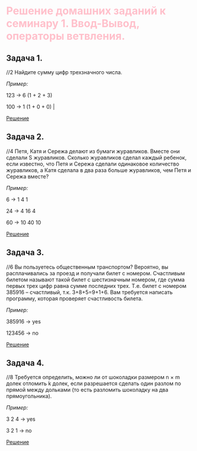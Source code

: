 #

# <span style="color:pink">__Решение домашних заданий к семинару 1. Ввод-Вывод, операторы ветвления.__</span>

## **Задача 1.**

//2 Найдите сумму цифр трехзначного числа.

*Пример:*

123 -> 6 (1 + 2 + 3)

100 -> 1 (1 + 0 + 0) |

[Решение](https://github.com/bubaleh1337/python_course.GB/blob/main/seminars/sem1/hw/task1/main.py)

## **Задача 2.**

//4 Петя, Катя и Сережа делают из бумаги журавликов. Вместе они сделали S журавликов. Сколько журавликов сделал каждый ребенок, если известно, что Петя и Сережа сделали одинаковое количество журавликов, а Катя сделала в два раза больше журавликов, чем Петя и Сережа вместе?

*Пример:*

6 -> 1  4  1

24 -> 4  16  4

60 -> 10  40  10

[Решение](https://github.com/bubaleh1337/python_course.GB/blob/main/seminars/sem1/hw/task2/main.py)

## **Задача 3.**

//6 Вы пользуетесь общественным транспортом? Вероятно, вы расплачивались за проезд и получали билет с номером. Счастливым билетом называют такой билет с шестизначным номером, где сумма первых трех цифр равна сумме последних трех. Т.е. билет с номером 385916 – счастливый, т.к. 3+8+5=9+1+6. Вам требуется написать программу, которая проверяет счастливость билета.

*Пример:*

385916 -> yes

123456 -> no

[Решение](https://github.com/bubaleh1337/python_course.GB/blob/main/seminars/sem1/hw/task3/main.py)

## **Задача 4.**

//8 Требуется определить, можно ли от шоколадки размером n × m долек отломить k долек, если разрешается сделать один разлом по прямой между дольками (то есть разломить шоколадку на два прямоугольника).

*Пример:*

3 2 4 -> yes

3 2 1 -> no

[Решение](https://github.com/bubaleh1337/python_course.GB/blob/main/seminars/sem1/hw/task4/main.py)

#